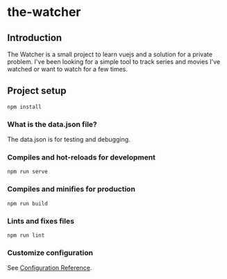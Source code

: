 # the-watcher

## Introduction
The Watcher is a small project to learn vuejs and a solution for a private problem.
I've been looking for a simple tool to track series and movies I've watched or want to watch for a few times.

## Project setup
```
npm install
```

### What is the data.json file?
The data.json is for testing and debugging.

### Compiles and hot-reloads for development
```
npm run serve
```

### Compiles and minifies for production
```
npm run build
```

### Lints and fixes files
```
npm run lint
```

### Customize configuration
See [Configuration Reference](https://cli.vuejs.org/config/).
